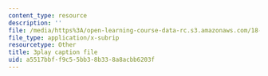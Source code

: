 ```yaml
---
content_type: resource
description: ''
file: /media/https%3A/open-learning-course-data-rc.s3.amazonaws.com/18-03sc-differential-equations-fall-2011/a5517bbff9c55bb38b338a8acbb6203f_9KbpbBMThTE.vtt
file_type: application/x-subrip
resourcetype: Other
title: 3play caption file
uid: a5517bbf-f9c5-5bb3-8b33-8a8acbb6203f
---
```


